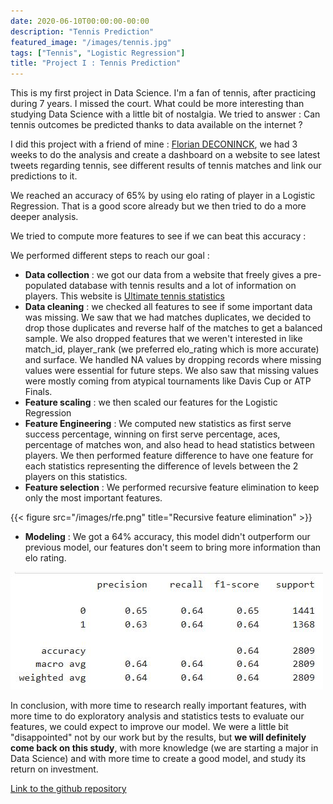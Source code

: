 ```yaml
---
date: 2020-06-10T00:00:00-00:00
description: "Tennis Prediction"
featured_image: "/images/tennis.jpg"
tags: ["Tennis", "Logistic Regression"]
title: "Project I : Tennis Prediction"
---
```


This is my first project in Data Science. I'm a fan of tennis, after practicing during 7 years. I missed the court.
What could be more interesting than studying Data Science with a little bit of nostalgia.
We tried to answer : Can tennis outcomes be predicted thanks to data available on the internet ?

I did this project with a friend of mine : [Florian DECONINCK](https://github.com/foukette), we had 3 weeks to do the analysis and create a dashboard on a website to see latest tweets regarding tennis, see different results of tennis matches and link our predictions to it.

We reached an accuracy of 65% by using elo rating of player in a Logistic Regression. That is a good score already but we then tried to do a more deeper analysis.

We tried to compute more features to see if we can beat this accuracy :

We performed different steps to reach our goal :
- **Data collection** : we got our data from a website that freely gives a pre-populated database with tennis results and a lot of information on players. This website is [Ultimate tennis statistics](https://ultimatetennisstatistics.com/)
- **Data cleaning** : we checked all features to see if some important data was missing. We saw that we had matches duplicates, we decided to drop those duplicates and reverse half of the matches to get a balanced sample.
We also dropped features that we weren't interested in like match_id, player_rank (we preferred elo_rating which is more accurate) and surface.
We handled NA values by dropping records where missing values were essential for future steps. We also saw that missing values were mostly coming from atypical tournaments like Davis Cup or ATP Finals.
- **Feature scaling** : we then scaled our features for the Logistic Regression
- **Feature Engineering** : We computed new statistics as first serve success percentage, winning on first serve percentage, aces, percentage of matches won, and also head to head statistics between players. We then performed feature difference to have one feature for each statistics representing the difference of levels between the 2 players on this statistics.
- **Feature selection** : We performed recursive feature elimination to keep only the most important features.

{{< figure src="/images/rfe.png" title="Recursive feature elimination" >}}

- **Modeling** : We got a 64% accuracy, this model didn't outperform our previous model, our features don't seem to bring more information than elo rating.

![Confusion matrix](/images/confusion_matrix.JPG)

In conclusion, with more time to research really important features, with more time to do exploratory analysis and statistics tests to evaluate our features, we could expect to improve our model.
We were a little bit "disappointed" not by our work but by the results, but **we will definitely come back on this study**, with more knowledge (we are starting a major in Data Science) and with more time to create a good model, and study its return on investment.

[Link to the github repository](https://github.com/Thrynk/Tennis-prediction)


